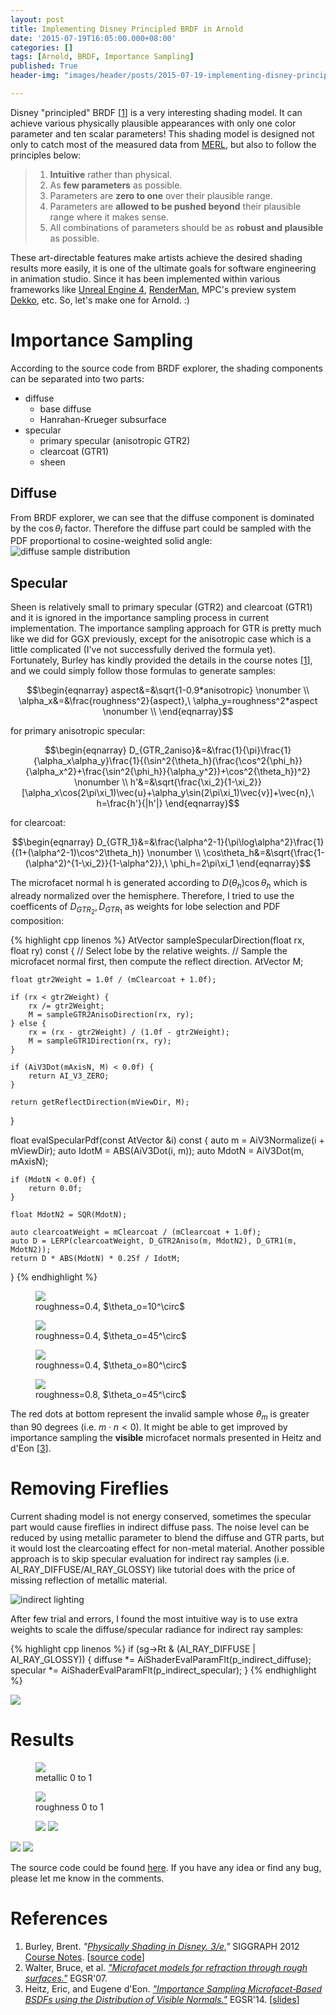 ```yaml
---
layout: post 
title: Implementing Disney Principled BRDF in Arnold
date: '2015-07-19T16:05:00.000+08:00'
categories: []
tags: [Arnold, BRDF, Importance Sampling]
published: True
header-img: "images/header/posts/2015-07-19-implementing-disney-principled-brdf-in.jpg"

---
```


Disney "principled" BRDF [[1](#ref.1)] is a very interesting shading model. It can achieve various physically plausible appearances with only one color parameter and ten scalar parameters! This shading model is designed not only to catch most of the measured data from [MERL](http://www.merl.com/brdf/), but also to follow the principles below:

> 1. __Intuitive__ rather than physical.
> 2. As __few parameters__ as possible.
> 3. Parameters are __zero to one__ over their plausible range.
> 4. Parameters are __allowed to be pushed beyond__ their plausible range where it makes sense.
> 5. All combinations of parameters should be as __robust and plausible__ as possible.

These art-directable features make artists achieve the desired shading results more easily, it is one of the ultimate goals for software engineering in animation studio. Since it has been implemented within various frameworks like [Unreal Engine 4](http://blog.selfshadow.com/publications/s2013-shading-course/), [RenderMan](http://renderman.pixar.com/resources/current/RenderMan/PxrDisney.html), MPC's preview system [Dekko](http://on-demand-gtc.gputechconf.com/gtcnew/on-demand-gtc.php?searchByKeyword=mpc&searchItems=&sessionTopic=&sessionEvent=2&sessionYear=2015&sessionFormat=&submit=&select=), etc. So, let's make one for Arnold. :)

# Importance Sampling

According to the source code from BRDF explorer, the shading components can be separated into two parts:

* diffuse
    * base diffuse
    * Hanrahan-Krueger subsurface
* specular
    * primary specular (anisotropic GTR2)
    * clearcoat (GTR1)
    * sheen

## Diffuse

From BRDF explorer, we can see that the diffuse component is dominated by the $\cos{\theta_l}$ factor. Therefore the diffuse part could be sampled with the PDF proportional to cosine-weighted solid angle:
![diffuse sample distribution](/images/rlShaders/rlDisney_is_diffuse.jpg)

## Specular

Sheen is relatively small to primary specular (GTR2) and clearcoat (GTR1) and it is ignored in the importance sampling process in current implementation. The importance sampling approach for GTR is pretty much like we did for GGX previously, except for the anisotropic case which is a little complicated (I've not successfully derived the formula yet). Fortunately, Burley has kindly provided the details in the course notes [[1](#ref.1)], and we could simply follow those formulas to generate samples:

$$\begin{eqnarray}
aspect&=&\sqrt{1-0.9*anisotropic} \nonumber \\
\alpha_x&=&\frac{roughness^2}{aspect},\ \alpha_y=roughness^2*aspect \nonumber \\
\end{eqnarray}$$

for primary anisotropic specular:

$$\begin{eqnarray}
D_{GTR_2aniso}&=&\frac{1}{\pi}\frac{1}{\alpha_x\alpha_y}\frac{1}{(\sin^2{\theta_h}(\frac{\cos^2{\phi_h}}{\alpha_x^2}+\frac{\sin^2{\phi_h}}{\alpha_y^2})+\cos^2{\theta_h})^2} \nonumber \\
h'&=&\sqrt{\frac{\xi_2}{1-\xi_2}}[\alpha_x\cos(2\pi\xi_1)\vec{u}+\alpha_y\sin(2\pi\xi_1)\vec{v}]+\vec{n},\ h=\frac{h'}{|h'|}
\end{eqnarray}$$

for clearcoat:

$$\begin{eqnarray}
D_{GTR_1}&=&\frac{\alpha^2-1}{\pi\log\alpha^2}\frac{1}{(1+(\alpha^2-1)\cos^2\theta_h)} \nonumber \\
\cos\theta_h&=&\sqrt{\frac{1-(\alpha^2)^{1-\xi_2}}{1-\alpha^2}},\ \phi_h=2\pi\xi_1
\end{eqnarray}$$

The microfacet normal h is generated according to $D(\theta_h)\cos\theta_h$ which is already normalized over the hemisphere. Therefore, I tried to use the coefficents of $D_{GTR_2}, D_{GTR_1}$ as weights for lobe selection and PDF composition:

{% highlight cpp linenos %}
AtVector    sampleSpecularDirection(float rx, float ry) const
{
    // Select lobe by the relative weights.
    // Sample the microfacet normal first, then compute the reflect direction.
    AtVector M;

    float gtr2Weight = 1.0f / (mClearcoat + 1.0f);

    if (rx < gtr2Weight) {
        rx /= gtr2Weight;
        M = sampleGTR2AnisoDirection(rx, ry);
    } else {
        rx = (rx - gtr2Weight) / (1.0f - gtr2Weight);
        M = sampleGTR1Direction(rx, ry);
    }

    if (AiV3Dot(mAxisN, M) < 0.0f) {
        return AI_V3_ZERO;
    }

    return getReflectDirection(mViewDir, M);
}

float   evalSpecularPdf(const AtVector &i) const
{
    auto m = AiV3Normalize(i + mViewDir);
    auto IdotM = ABS(AiV3Dot(i, m));
    auto MdotN = AiV3Dot(m, mAxisN);

    if (MdotN < 0.0f) {
        return 0.0f;
    }

    float MdotN2 = SQR(MdotN);

    auto clearcoatWeight = mClearcoat / (mClearcoat + 1.0f);
    auto D = LERP(clearcoatWeight, D_GTR2Aniso(m, MdotN2), D_GTR1(m, MdotN2));
    return D * ABS(MdotN) * 0.25f / IdotM;
}
{% endhighlight %}

<figure class="figure">
<img src="/images/rlShaders/rlDisney_is_specular_a.4_theta_10d.jpg">
<figcaption>roughness=0.4, $\theta_o=10^\circ$</figcaption></figure>

<figure class="figure">
<img src="/images/rlShaders/rlDisney_is_specular_a.4.jpg">
<figcaption>roughness=0.4, $\theta_o=45^\circ$</figcaption></figure>

<figure class="figure">
<img src="/images/rlShaders/rlDisney_is_specular_a.4_theta_80d.jpg">
<figcaption>roughness=0.4, $\theta_o=80^\circ$</figcaption></figure>

<figure class="figure">
<img src="/images/rlShaders/rlDisney_is_specular_a.8.jpg">
<figcaption>roughness=0.8, $\theta_o=45^\circ$</figcaption></figure>

The <span class="red">red dots</span> at bottom represent the invalid sample whose $\theta_m$ is greater than 90 degrees (i.e. $m \cdot n < 0$). It might be able to get improved by importance sampling the <span class="orange">__visible__</span> microfacet normals presented in Heitz and d'Eon [[3](#ref.3)].

# Removing Fireflies

Current shading model is not energy conserved, sometimes the specular part would cause fireflies in indirect diffuse pass. The noise level can be reduced by using metallic parameter to blend the diffuse and GTR parts, but it would lost the clearcoating effect for non-metal material. Another possible approach is to skip specular evaluation for indirect ray samples (i.e. AI_RAY_DIFFUSE/AI_RAY_GLOSSY) like tutorial does with the price of missing reflection of metallic material.

![indirect lighting](/images/rlShaders/rlDisney_indirect.jpg)

After few trial and errors, I found the most intuitive way is to use extra weights to scale the diffuse/specular radiance for indirect ray samples:

{% highlight cpp linenos %}
if (sg->Rt & (AI_RAY_DIFFUSE | AI_RAY_GLOSSY)) {
    diffuse *= AiShaderEvalParamFlt(p_indirect_diffuse);
    specular *= AiShaderEvalParamFlt(p_indirect_specular);
}
{% endhighlight %}

<a href="/images/rlShaders/rlDisney_indirect_scale_control.jpg" data-lightbox="results"><img src="/images/rlShaders/rlDisney_indirect_scale_control.jpg"></a>

# Results

<figure class="figure">
<a href="/images/rlShaders/rlDisney_metallic.jpg" data-lightbox="results"><img src="/images/rlShaders/rlDisney_metallic.jpg"></a>
<figcaption>metallic 0 to 1</figcaption></figure>

<figure class="figure">
<a href="/images/rlShaders/rlDisney_roughness.jpg" data-lightbox="results"><img src="/images/rlShaders/rlDisney_roughness.jpg"></a> 
<figcaption>roughness 0 to 1</figcaption></figure>

<figure class="figure">
<a href="/images/rlShaders/rlDisney_test1.jpg" data-lightbox="results"><img src="/images/rlShaders/rlDisney_test1.jpg"></a>
<a href="/images/rlShaders/rlDisney_test2.jpg" data-lightbox="results"><img src="/images/rlShaders/rlDisney_test2.jpg"></a></figure>

<a href="/images/rlShaders/rlDisney_bunny_row.jpg" data-lightbox="results"><img src="/images/rlShaders/rlDisney_bunny_row.jpg"></a>
<a href="/images/rlShaders/rlDisney_lucy.jpg" data-lightbox="results"><img src="/images/rlShaders/rlDisney_lucy.jpg"></a>

The source code could be found [here](https://github.com/shihchinw/rlShaders/blob/master/src/rlDisney.cpp). If you have any idea or find any bug, please let me know in the comments.

# References
1. Burley, Brent. <cite id="ref.1">"[Physically Shading in Disney. 3/e.](http://blog.selfshadow.com/publications/s2012-shading-course/burley/s2012_pbs_disney_brdf_notes_v3.pdf)"</cite> SIGGRAPH 2012 [Course Notes](http://blog.selfshadow.com/publications/s2012-shading-course/). [[source code](https://github.com/wdas/brdf/blob/master/src/brdfs/disney.brdf)]
2. Walter, Bruce, et al. <cite>["Microfacet models for refraction through rough surfaces."](http://www.cs.cornell.edu/~srm/publications/EGSR07-btdf.html)</cite> EGSR'07.
3. Heitz, Eric, and Eugene d'Eon. <cite id="ref.3">["Importance Sampling Microfacet‐Based BSDFs using the Distribution of Visible Normals."](https://hal.inria.fr/hal-00996995)</cite> EGSR'14. [[slides](https://hal.inria.fr/hal-00996995v2/file/slides.pdf)]
